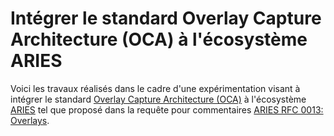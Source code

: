# Intégrer le standard Overlay Capture Architecture (OCA) à l'écosystème ARIES
Voici les travaux réalisés dans le cadre d'une expérimentation visant à intégrer le standard [Overlay Capture Architecture (OCA)](https://oca.colossi.network/) à l'écosystème [ARIES](https://www.hyperledger.org/use/aries) tel que proposé dans la requête pour commentaires [ARIES RFC 0013: Overlays](https://github.com/hyperledger/aries-rfcs/blob/main/concepts/0013-overlays/README.md).
